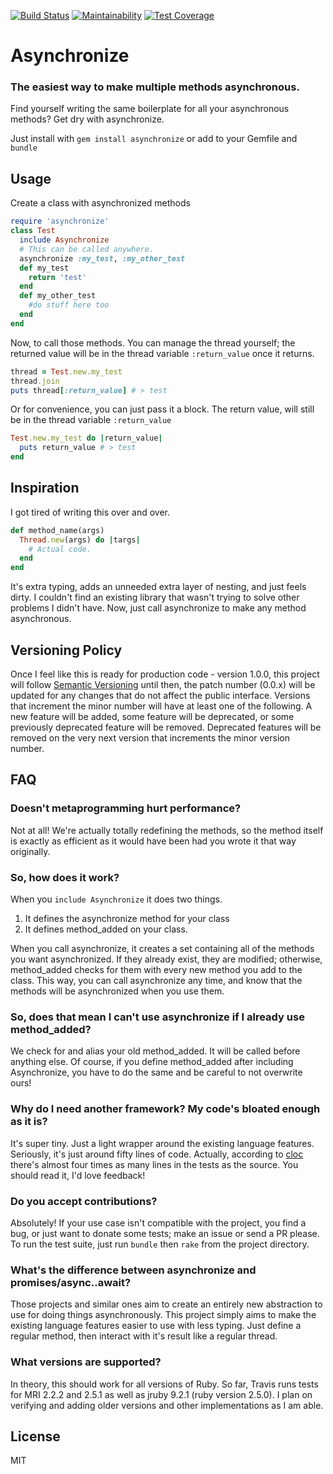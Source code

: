 [![Build Status](https://travis-ci.org/kennycoc/asynchronize.svg?branch=master)](https://travis-ci.org/kennycoc/asynchronize)
[![Maintainability](https://api.codeclimate.com/v1/badges/30d40e270a3d7a0775a9/maintainability)](https://codeclimate.com/github/kennycoc/asynchronize/maintainability)
[![Test Coverage](https://api.codeclimate.com/v1/badges/30d40e270a3d7a0775a9/test_coverage)](https://codeclimate.com/github/kennycoc/asynchronize/test_coverage)
# Asynchronize
### The easiest way to make multiple methods asynchronous.

Find yourself writing the same boilerplate for all your asynchronous methods?
Get dry with asynchronize.

Just install with `gem install asynchronize` or add to your Gemfile and `bundle`

## Usage
Create a class with asynchronized methods
```Ruby
require 'asynchronize'
class Test
  include Asynchronize
  # This can be called anywhere.
  asynchronize :my_test, :my_other_test
  def my_test
    return 'test'
  end
  def my_other_test
    #do stuff here too
  end
end
```

Now, to call those methods.
You can manage the thread yourself; the returned value will be in the thread
variable `:return_value` once it returns.
```Ruby
thread = Test.new.my_test
thread.join
puts thread[:return_value] # > test
```

Or for convenience, you can just pass it a block.
The return value, will still be in the thread variable `:return_value`
```Ruby
Test.new.my_test do |return_value|
  puts return_value # > test
end
```

## Inspiration
I got tired of writing this over and over.
```Ruby
def method_name(args)
  Thread.new(args) do |targs|
    # Actual code.
  end
end
```
It's extra typing, adds an unneeded extra layer of nesting, and just feels
dirty. I couldn't find an existing library that wasn't trying to solve other
problems I didn't have. Now, just call asynchronize to make any method
asynchronous.

## Versioning Policy
Once I feel like this is ready for production code - version 1.0.0, this project
will follow [Semantic Versioning](https://semver.org) until then, the patch
number (0.0.x) will be updated for any changes that do not affect the public
interface. Versions that increment the minor number will have at least one of
the following. A new feature will be added, some feature will be deprecated, or
some previously deprecated feature will be removed. Deprecated features will be
removed on the very next version that increments the minor version number.

## FAQ
### Doesn't metaprogramming hurt performance?
Not at all! We're actually totally redefining the methods, so the method itself
is exactly as efficient as it would have been had you wrote it that way
originally.

### So, how does it work?
When you `include Asynchronize` it does two things.
1. It defines the asynchronize method for your class
2. It defines method_added on your class.

When you call asynchronize, it creates a set containing all of the methods you
want asynchronized. If they already exist, they are modified; otherwise,
method_added checks for them with every new method you add to the class. This
way, you can call asynchronize any time, and know that the methods will be
asynchronized when you use them.

### So, does that mean I can't use asynchronize if I already use method_added?
We check for and alias your old method_added. It will be called before
anything else. Of course, if you define method_added after including
Asynchronize, you have to do the same and be careful to not overwrite ours!

### Why do I need another framework? My code's bloated enough as it is?
It's super tiny. Just a light wrapper around the existing language features.
Seriously, it's just around fifty lines of code. Actually, according to
[cloc](https://www.npmjs.com/package/cloc) there's almost four times as many
lines in the tests as the source. You should read it, I'd love feedback!

### Do you accept contributions?
Absolutely! If your use case isn't compatible with the project, you find a
bug, or just want to donate some tests; make an issue or send a PR please.
To run the test suite, just run `bundle` then `rake` from the project directory.

### What's the difference between asynchronize and promises/async..await?
Those projects and similar ones aim to create an entirely new abstraction to use
for doing things asynchronously. This project simply aims to make the existing
language features easier to use with less typing. Just define a regular method,
then interact with it's result like a regular thread.

### What versions are supported?
In theory, this should work for all versions of Ruby. So far, Travis runs tests
for MRI 2.2.2 and 2.5.1 as well as jruby 9.2.1 (ruby version 2.5.0). I plan on
verifying and adding older versions and other implementations as I am able.

## License
MIT
